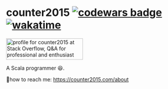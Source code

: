 # counter2015 [![codewars badge](https://www.codewars.com/users/counter2015/badges/micro)](https://www.codewars.com/users/counter2015/) [![wakatime](https://wakatime.com/badge/user/1ee3440e-9e6f-4acc-a755-a4ca12dd6424.svg)](https://wakatime.com/@1ee3440e-9e6f-4acc-a755-a4ca12dd6424)
<a href="https://stackoverflow.com/users/10428392/counter2015"><img src="https://stackoverflow.com/users/flair/10428392.png" width="208" height="58" alt="profile for counter2015 at Stack Overflow, Q&amp;A for professional and enthusiast programmers" title="profile for counter2015 at Stack Overflow, Q&amp;A for professional and enthusiast programmers"></a>

A Scala programmer :satisfied:.


:bell:how to reach me: https://counter2015.com/about

